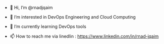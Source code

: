- 👋 Hi, I’m @rnadjqaim
- 👀 I’m interested in DevOps Engineering and Cloud Computing 
- 🌱 I’m currently learning DevOps tools

- 📫 How to reach me via linedlin : https://www.linkedin.com/in/rnad-jqaim


<!---
rnadjqaim/rnadjqaim is a ✨ special ✨ repository because its `README.md` (this file) appears on your GitHub profile.
You can click the Preview link to take a look at your changes.
--->
